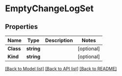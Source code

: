 # EmptyChangeLogSet

## Properties
Name | Type | Description | Notes
------------ | ------------- | ------------- | -------------
**Class** | **string** |  | [optional] 
**Kind** | **string** |  | [optional] 

[[Back to Model list]](../README.md#documentation-for-models) [[Back to API list]](../README.md#documentation-for-api-endpoints) [[Back to README]](../README.md)


